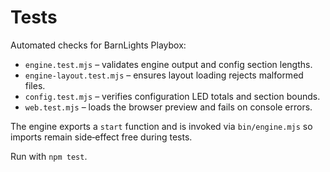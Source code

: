 # Tests

Automated checks for BarnLights Playbox:

- `engine.test.mjs` – validates engine output and config section lengths.
- `engine-layout.test.mjs` – ensures layout loading rejects malformed files.
- `config.test.mjs` – verifies configuration LED totals and section bounds.
- `web.test.mjs` – loads the browser preview and fails on console errors.

The engine exports a `start` function and is invoked via `bin/engine.mjs` so imports remain side‑effect free during tests.

Run with `npm test`.
